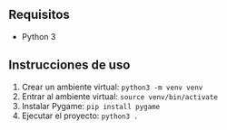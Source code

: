 ## Requisitos

- Python 3

## Instrucciones de uso

1. Crear un ambiente virtual: `python3 -m venv venv`
2. Entrar al ambiente virtual: `source venv/bin/activate`
3. Instalar Pygame: `pip install pygame`
4. Ejecutar el proyecto: `python3 .`
